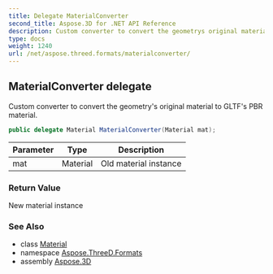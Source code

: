 ```yaml
---
title: Delegate MaterialConverter
second_title: Aspose.3D for .NET API Reference
description: Custom converter to convert the geometrys original material to GLTFs PBR material
type: docs
weight: 1240
url: /net/aspose.threed.formats/materialconverter/
---
```

## MaterialConverter delegate

Custom converter to convert the geometry's original material to GLTF's PBR material.

```csharp
public delegate Material MaterialConverter(Material mat);
```

| Parameter | Type | Description |
| --- | --- | --- |
| mat | Material | Old material instance |

### Return Value

New material instance

### See Also

* class [Material](../../aspose.threed.shading/material/)
* namespace [Aspose.ThreeD.Formats](../../aspose.threed.formats/)
* assembly [Aspose.3D](../../)


